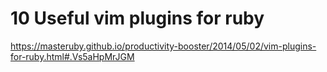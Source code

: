 # 10 Useful vim plugins for ruby

https://masteruby.github.io/productivity-booster/2014/05/02/vim-plugins-for-ruby.html#.Vs5aHpMrJGM
